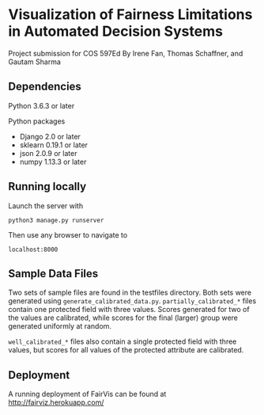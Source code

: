 # Visualization of Fairness Limitations in Automated Decision Systems

Project submission for COS 597Ed
By Irene Fan, Thomas Schaffner, and Gautam Sharma

## Dependencies

Python 3.6.3 or later

Python packages
* Django 2.0 or later
* sklearn 0.19.1 or later
* json 2.0.9 or later
* numpy 1.13.3 or later

## Running locally

Launch the server with

```python3 manage.py runserver```

Then use any browser to navigate to

```localhost:8000```

## Sample Data Files

Two sets of sample files are found in the testfiles directory. Both sets were generated using ``generate_calibrated_data.py``.
```partially_calibrated_*``` files contain one protected field with three values. Scores generated for two of the values are calibrated, while scores for the final (larger) group were generated uniformly at random.

```well_calibrated_*``` files also contain a single protected field with three values, but scores for all values of the protected attribute are calibrated.


## Deployment

A running deployment of FairVis can be found at http://fairviz.herokuapp.com/
